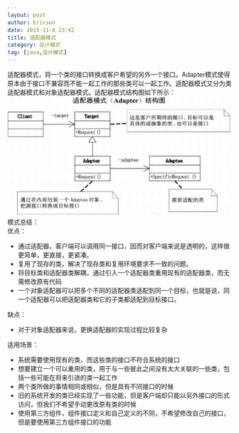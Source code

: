 ```yaml
---
layout: post
author: Ericson
date: 2015-11-8 23:42
title: 适配器模式
category: 设计模式
tag: [java,设计模式]
---
```


适配器模式，将一个类的接口转换成客户希望的另外一个接口。Adapter模式使得原本由于接口不兼容而不能一起工作的那些类可以一起工作。适配器模式又分为类适配器模式和对象适配器模式。适配器模式结构图如下所示：
![adapter](/public/img/java/adapter.jpg)
模式总结：<br/>
优点：
<ul>
	<li>通过适配器，客户端可以调用同一接口，因而对客户端来说是透明的，这样做更简单，更直接，更紧凑。</li>
	<li>复用了现存的类，解决了现存类和复用环境要求不一致的问题。</li>
	<li>将目标类和适配器类解耦，通过引入一个适配器类重用现有的适配器类，而无需修改原有代码</li>
	<li>一个对象适配器可以把多个不同的适配器类适配到同一个目标，也就是说，同一个适配器可以把适配器类和它的子类都适配到目标接口。</li>
</ul>
缺点：
<ul>
	<li>对于对象适配器来说，更换适配器的实现过程比较复杂</li>
</ul>
适用场景：
<ul>
	<li>系统需要使用现有的类，而这些类的接口不符合系统的接口</li>
	<li>想要建立一个可以重用的类，用于与一些彼此之间没有太大关联的一些类，包括一些可能在将来引进的类一起工作</li>
	<li>两个类所做的事情相同或相似，但是具有不同接口的时候</li>
	<li>旧的系统开发的类已经实现了一些功能，但是客户端却只能以另外接口的形式访问，但我们不希望手动更改原有类的时候</li>
	<li>使用第三方组件，组件接口定义和自己定义的不同，不希望修改自己的接口，但是要使用第三方组件接口的功能</li>
</ul>